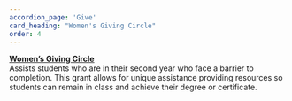 ```yaml
---
accordion_page: 'Give'
card_heading: "Women's Giving Circle"
order: 4
---
```


<p><strong><a href="../give/womens-giving-circle/">Women&rsquo;s Giving Circle</a></strong><br />Assists students who are in their second year who face a barrier to completion. This grant allows for unique assistance providing resources so students can remain in class and achieve their degree or certificate.</p>
